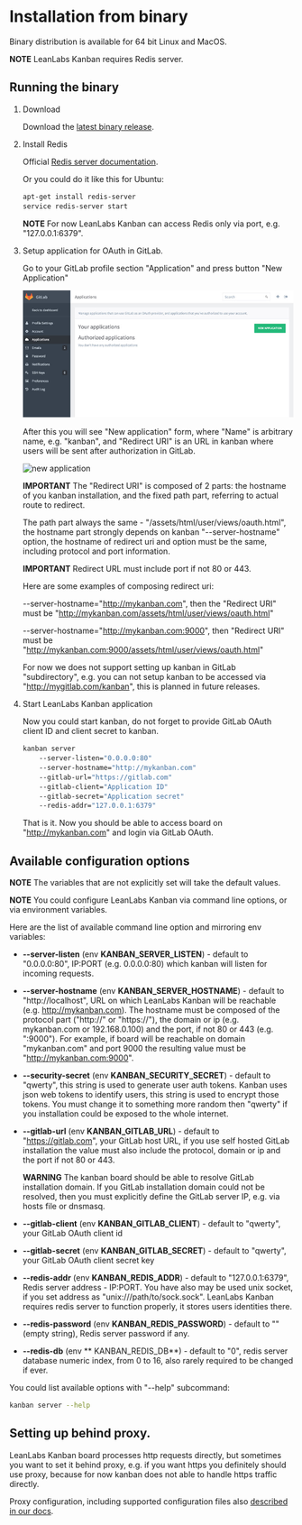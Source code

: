 # Installation from binary

Binary distribution is available for 64 bit Linux and MacOS.

**NOTE** LeanLabs Kanban requires Redis server.

## Running the binary

1. Download

    Download the [latest binary release](http://kanban.leanlabs.io/downloads).

2. Install Redis

    Official [Redis server documentation](http://redis.io/download#installation).

    Or you could do it like this for Ubuntu:

    ```bash
    apt-get install redis-server
    service redis-server start
    ```

    **NOTE** For now LeanLabs Kanban can access Redis only via port, e.g. "127.0.0.1:6379".

3. Setup application for OAuth in GitLab.

    Go to your GitLab profile section "Application" and press button "New Application"

    ![applications page](gitlab_oauth/applications.jpg)

    After this you will see "New application" form, where "Name" is arbitrary name, e.g. "kanban", and "Redirect URI" is an URL in kanban where users will be sent after authorization in GitLab.

    ![new application](gitlab_oauth/create_desc.jpg)
    
    **IMPORTANT** The "Redirect URI" is composed of 2 parts: the hostname of you kanban installation, and the fixed path part, referring to actual route to redirect. 

    The path part always the same -  "/assets/html/user/views/oauth.html", the hostname part strongly depends on kanban "--server-hostname" option, the hostname of redirect uri and option must be the same, including protocol and port information. 

    **IMPORTANT** Redirect URL must include port if not 80 or 443. 

    Here are some examples of composing redirect uri:

    --server-hostname="http://mykanban.com", then the "Redirect URI" must be "http://mykanban.com/assets/html/user/views/oauth.html"

    --server-hostname="http://mykanban.com:9000", then "Redirect URI" must be "http://mykanban.com:9000/assets/html/user/views/oauth.html"

    For now we does not support setting up kanban in GitLab "subdirectory", e.g. you can not setup kanban to be accessed via "http://mygitlab.com/kanban", this is planned in future releases.

4. Start LeanLabs Kanban application

    Now you could start kanban, do not forget to provide GitLab OAuth client ID and client secret to kanban.

    ```bash
    kanban server
        --server-listen="0.0.0.0:80"
        --server-hostname="http://mykanban.com"
        --gitlab-url="https://gitlab.com"
        --gitlab-client="Application ID"
        --gitlab-secret="Application secret"
        --redis-addr="127.0.0.1:6379"
    ```

    That is it. Now you should be able to access board on "http://mykanban.com" and login via GitLab OAuth.

## Available configuration options

**NOTE** The variables that are not explicitly set will take the default values.

**NOTE** You could configure LeanLabs Kanban via command line options, or via environment variables.

Here are the list of available command line option and mirroring env variables:

- **--server-listen** (env **KANBAN_SERVER_LISTEN**) - default to "0.0.0.0:80", IP:PORT (e.g. 0.0.0.0:80) which kanban will listen for incoming requests.

- **--server-hostname** (env **KANBAN_SERVER_HOSTNAME**) - default to "http://localhost", URL on which LeanLabs Kanban will be reachable (e.g. http://mykanban.com). The hostname must be composed of the protocol part ("http://" or "https://"), the domain or ip (e.g. mykanban.com or 192.168.0.100) and the port, if not 80 or 443 (e.g. ":9000"). For example, if board will be reachable on domain "mykanban.com" and port 9000 the resulting value must be "http://mykanban.com:9000".

- **--security-secret** (env **KANBAN_SECURITY_SECRET**) - default to "qwerty", this string is used to generate user auth tokens. Kanban uses json web tokens to identify users, this string is used to encrypt those tokens. You must change it to something more random then "qwerty" if you installation could be exposed to the whole internet.

- **--gitlab-url** (env **KANBAN_GITLAB_URL**) - default to "https://gitlab.com", your GitLab host URL, if you use self hosted GitLab installation the value must also include the protocol, domain or ip and the port if not 80 or 443. 

    **WARNING** The kanban board should be able to resolve GitLab installation domain. If you GitLab installation domain could not be resolved, then you must explicitly define the GitLab server IP, e.g. via hosts file or dnsmasq.

- **--gitlab-client** (env **KANBAN_GITLAB_CLIENT**) - default to "qwerty", your GitLab OAuth client id

- **--gitlab-secret** (env **KANBAN_GITLAB_SECRET**) - default to "qwerty", your GitLab OAuth client secret key

- **--redis-addr** (env **KANBAN_REDIS_ADDR**) - default to "127.0.0.1:6379", Redis server address - IP:PORT. You have also may be used unix socket, if you set address as "unix:///path/to/sock.sock". LeanLabs Kanban requires redis server to function properly, it stores users identities there.

- **--redis-password** (env **KANBAN_REDIS_PASSWORD**) - default to "" (empty string), Redis server password if any.

- **--redis-db** (env ** KANBAN_REDIS_DB**) - default to "0", redis server database numeric index, from 0 to 16, also rarely required to be changed if ever.

You could list available options with "--help" subcommand:

```bash
kanban server --help
```

## Setting up behind proxy.

LeanLabs Kanban board processes http requests directly, but sometimes you want to set it behind proxy, e.g. if you want https you definitely should use proxy, because for now kanban does not able to handle https traffic directly.

Proxy configuration, including supported configuration files also [described in our docs](/docs/configuration/).
